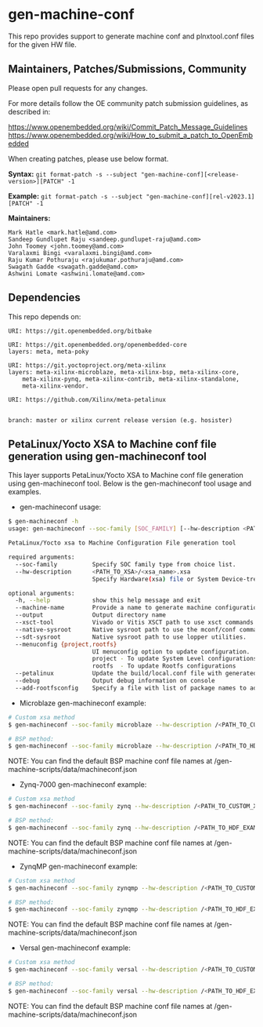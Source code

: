 # gen-machine-conf

This repo provides support to generate machine conf and plnxtool.conf 
files for the given HW file.

## Maintainers, Patches/Submissions, Community

Please open pull requests for any changes.

For more details follow the OE community patch submission guidelines, as described in:

https://www.openembedded.org/wiki/Commit_Patch_Message_Guidelines
https://www.openembedded.org/wiki/How_to_submit_a_patch_to_OpenEmbedded

When creating patches, please use below format.

**Syntax:**
`git format-patch -s --subject "gen-machine-conf][<release-version>][PATCH" -1`

**Example:**
`git format-patch -s --subject "gen-machine-conf][rel-v2023.1][PATCH" -1`

**Maintainers:**

	Mark Hatle <mark.hatle@amd.com>
	Sandeep Gundlupet Raju <sandeep.gundlupet-raju@amd.com>
	John Toomey <john.toomey@amd.com>
	Varalaxmi Bingi <varalaxmi.bingi@amd.com>
	Raju Kumar Pothuraju <rajukumar.pothuraju@amd.com>
	Swagath Gadde <swagath.gadde@amd.com>
	Ashwini Lomate <ashwini.lomate@amd.com>


## Dependencies

This repo depends on:

	URI: https://git.openembedded.org/bitbake

	URI: https://git.openembedded.org/openembedded-core
	layers: meta, meta-poky

	URI: https://git.yoctoproject.org/meta-xilinx
	layers: meta-xilinx-microblaze, meta-xilinx-bsp, meta-xilinx-core,
		meta-xilinx-pynq, meta-xilinx-contrib, meta-xilinx-standalone,
		meta-xilinx-vendor.

	URI: https://github.com/Xilinx/meta-petalinux


	branch: master or xilinx current release version (e.g. hosister)

## PetaLinux/Yocto XSA to Machine conf file generation using gen-machineconf tool

This layer supports PetaLinux/Yocto XSA to Machine conf file generation using 
gen-machineconf tool. Below is the gen-machineconf tool usage and examples.

* gen-machineconf usage:

```bash
$ gen-machineconf -h
usage: gen-machineconf --soc-family [SOC_FAMILY] [--hw-description <PATH_TO_XSA>/<xsa_name>.xsa] [--machine-name] [other options]

PetaLinux/Yocto xsa to Machine Configuration File generation tool

required arguments:
  --soc-family          Specify SOC family type from choice list.
  --hw-description      <PATH_TO_XSA>/<xsa_name>.xsa
                        Specify Hardware(xsa) file or System Device-tree Directory

optional arguments:
  -h, --help            show this help message and exit
  --machine-name        Provide a name to generate machine configuration
  --output              Output directory name
  --xsct-tool           Vivado or Vitis XSCT path to use xsct commands
  --native-sysroot      Native sysroot path to use the mconf/conf commands.
  --sdt-sysroot         Native sysroot path to use lopper utilities.
  --menuconfig {project,rootfs}
                        UI menuconfig option to update configuration.
                        project - To update System Level configurations
                        rootfs  - To update Rootfs configurations
  --petalinux           Update the build/local.conf file with generated .conf files.
  --debug               Output debug information on console
  --add-rootfsconfig    Specify a file with list of package names to add into rootfs menu entry

```

* Microblaze gen-machineconf example:

```bash
# Custom xsa method
$ gen-machineconf --soc-family microblaze --hw-description /<PATH_TO_CUSTOM_XSA>/kc705-microblazeel/system.xsa --xsct-tool /<PETALINUX_INSTALLATION_DIR>/tools/xsct

# BSP method:
$ gen-machineconf --soc-family microblaze --hw-description /<PATH_TO_HDF_EXAMPLES>/hdf-examples/kc705-microblazeel/system.xsa --machine-name kc705-microblazeel --xsct-tool /<PETALINUX_INSTALLATION_DIR>/tools/xsct

```
NOTE: You can find the default BSP machine conf file names at <gen-machine-conf>/gen-machine-scripts/data/machineconf.json

* Zynq-7000 gen-machineconf example:

```bash
# Custom xsa method
$ gen-machineconf --soc-family zynq --hw-description /<PATH_TO_CUSTOM_XSA>/zc702-zynq7/system.xsa --xsct-tool /<PETALINUX_INSTALLATION_DIR>/tools/xsct

# BSP method:
$ gen-machineconf --soc-family zynq --hw-description /<PATH_TO_HDF_EXAMPLES>/hdf-examples/zc702-zynq7/system.xsa --machine-name zc702-zynq7 --xsct-tool /<PETALINUX_INSTALLATION_DIR>/tools/xsct

```
NOTE: You can find the default BSP machine conf file names at <gen-machine-conf>/gen-machine-scripts/data/machineconf.json

* ZynqMP gen-machineconf example:

```bash
# Custom xsa method
$ gen-machineconf --soc-family zynqmp --hw-description /<PATH_TO_CUSTOM_XSA>/zcu106-zynqmp/system.xsa --xsct-tool /<PETALINUX_INSTALLATION_DIR>/tools/xsct

# BSP method:
$ gen-machineconf --soc-family zynqmp --hw-description /<PATH_TO_HDF_EXAMPLES>/hdf-examples/zcu106-zynqmp/system.xsa --machine-name zcu106-zynqmp --xsct-tool /<PETALINUX_INSTALLATION_DIR>/tools/xsct

```
NOTE: You can find the default BSP machine conf file names at <gen-machine-conf>/gen-machine-scripts/data/machineconf.json

* Versal gen-machineconf example:

```bash
# Custom xsa method
$ gen-machineconf --soc-family versal --hw-description /<PATH_TO_CUSTOM_XSA>/vck190-versal/system.xsa --xsct-tool /<PETALINUX_INSTALLATION_DIR>/tools/xsct

# BSP method:
$ gen-machineconf --soc-family versal --hw-description /<PATH_TO_HDF_EXAMPLES>/hdf-examples/vck190-versal/system.xsa --machine-name vck190-versal --xsct-tool /<PETALINUX_INSTALLATION_DIR>/tools/xsct

```
NOTE: You can find the default BSP machine conf file names at <gen-machine-conf>/gen-machine-scripts/data/machineconf.json

